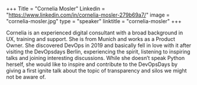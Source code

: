 +++
Title = "Cornelia Mosler"
Linkedin = "https://www.linkedin.com/in/cornelia-mosler-279b69a7/"
image = "cornelia-mosler.jpg"
type = "speaker"
linktitle = "cornelia-mosler"
+++

Cornelia is an experienced digital consultant with a broad background in UX, training and support. She is from Munich and works as a Product Owner. She discovered DevOps in 2019 and basically fell in love with it after visiting the DevOpsdays Berlin, experiencing the spirit, listening to inspiring talks and joining interesting discussions. While she doesn’t speak Python herself, she would like to inspire and contribute to the DevOpsDays by giving a first ignite talk about the topic of transparency and silos we might not be aware of.